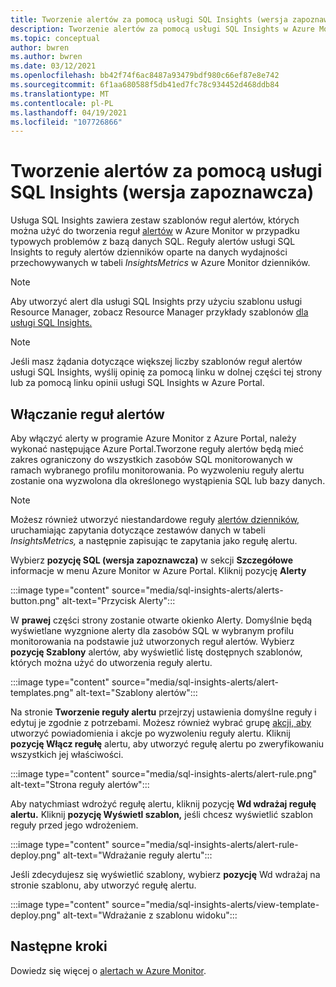 ```yaml
---
title: Tworzenie alertów za pomocą usługi SQL Insights (wersja zapoznawcza)
description: Tworzenie alertów za pomocą usługi SQL Insights w Azure Monitor
ms.topic: conceptual
author: bwren
ms.author: bwren
ms.date: 03/12/2021
ms.openlocfilehash: bb42f74f6ac8487a93479bdf980c66ef87e8e742
ms.sourcegitcommit: 6f1aa680588f5db41ed7fc78c934452d468ddb84
ms.translationtype: MT
ms.contentlocale: pl-PL
ms.lasthandoff: 04/19/2021
ms.locfileid: "107726866"
---
```

# <a name="create-alerts-with-sql-insights-preview"></a>Tworzenie alertów za pomocą usługi SQL Insights (wersja zapoznawcza)
Usługa SQL Insights zawiera zestaw szablonów reguł alertów, których można użyć do tworzenia reguł [alertów](../alert/../alerts/alerts-overview.md) w Azure Monitor w przypadku typowych problemów z bazą danych SQL. Reguły alertów usługi SQL Insights to reguły alertów dzienników oparte na danych wydajności przechowywanych w tabeli *InsightsMetrics* w Azure Monitor dzienników.  

> [!NOTE]
> Aby utworzyć alert dla usługi SQL Insights przy użyciu szablonu usługi Resource Manager, zobacz Resource Manager przykłady szablonów [dla usługi SQL Insights.](resource-manager-sql-insights.md#create-an-alert-rule-for-sql-insights)


> [!NOTE]
> Jeśli masz żądania dotyczące większej liczby szablonów reguł alertów usługi SQL Insights, wyślij opinię za pomocą linku w dolnej części tej strony lub za pomocą linku opinii usługi SQL Insights w Azure Portal.

## <a name="enable-alert-rules"></a>Włączanie reguł alertów 
Aby włączyć alerty w programie Azure Monitor z Azure Portal, należy wykonać następujące Azure Portal.Tworzone reguły alertów będą mieć zakres ograniczony do wszystkich zasobów SQL monitorowanych w ramach wybranego profilu monitorowania.  Po wyzwoleniu reguły alertu zostanie ona wyzwolona dla określonego wystąpienia SQL lub bazy danych.

> [!NOTE]
> Możesz również utworzyć niestandardowe reguły [alertów dzienników,](../alerts/alerts-log.md) uruchamiając zapytania dotyczące zestawów danych w tabeli *InsightsMetrics,* a następnie zapisując te zapytania jako regułę alertu. 

Wybierz **pozycję SQL (wersja zapoznawcza)** w sekcji **Szczegółowe** informacje w menu Azure Monitor w Azure Portal. Kliknij pozycję **Alerty**

:::image type="content" source="media/sql-insights-alerts/alerts-button.png" alt-text="Przycisk Alerty":::

W **prawej** części strony zostanie otwarte okienko Alerty. Domyślnie będą wyświetlane wyzgnione alerty dla zasobów SQL w wybranym profilu monitorowania na podstawie już utworzonych reguł alertów. Wybierz **pozycję Szablony** alertów, aby wyświetlić listę dostępnych szablonów, których można użyć do utworzenia reguły alertu.

:::image type="content" source="media/sql-insights-alerts/alert-templates.png" alt-text="Szablony alertów":::

Na stronie **Tworzenie reguły alertu** przejrzyj ustawienia domyślne reguły i edytuj je zgodnie z potrzebami. Możesz również wybrać grupę [akcji, aby](../alerts/action-groups.md) utworzyć powiadomienia i akcje po wyzwoleniu reguły alertu. Kliknij **pozycję Włącz regułę** alertu, aby utworzyć regułę alertu po zweryfikowaniu wszystkich jej właściwości.


:::image type="content" source="media/sql-insights-alerts/alert-rule.png" alt-text="Strona reguły alertów":::

Aby natychmiast wdrożyć regułę alertu, kliknij pozycję **Wd wdrażaj regułę alertu.** Kliknij **pozycję Wyświetl szablon,** jeśli chcesz wyświetlić szablon reguły przed jego wdrożeniem.

:::image type="content" source="media/sql-insights-alerts/alert-rule-deploy.png" alt-text="Wdrażanie reguły alertu":::

Jeśli zdecydujesz się wyświetlić szablony, wybierz **pozycję** Wd wdrażaj na stronie szablonu, aby utworzyć regułę alertu.

:::image type="content" source="media/sql-insights-alerts/view-template-deploy.png" alt-text="Wdrażanie z szablonu widoku":::


## <a name="next-steps"></a>Następne kroki

Dowiedz się więcej o [alertach w Azure Monitor](../alerts/alerts-overview.md).

